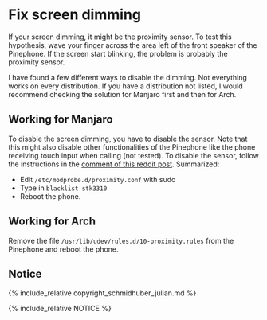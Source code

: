 # Fix screen dimming

If your screen dimming, it might be the proximity sensor.
To test this hypothesis, wave your finger across the area left of the front speaker of the Pinephone.
If the screen start blinking, the problem is probably the proximity sensor.

I have found a few different ways to disable the dimming. Not everything works on every distribution.
If you have a distribution not listed, I would recommend checking the solution for Manjaro first and then for Arch.

## Working for Manjaro

To disable the screen dimming, you have to disable the sensor. 
Note that this might also disable other functionalities of the Pinephone like the phone receiving touch input when calling (not tested).
To disable the sensor, follow the instructions in the [comment of this reddit post](https://www.reddit.com/r/pinephone/comments/lsywno/how_to_turn_off_this_anoying_screen_dimming_thing/goya61z?utm_source=share&utm_medium=web2x&context=3). Summarized:

* Edit `/etc/modprobe.d/proximity.conf` with sudo
* Type in `blacklist stk3310`
* Reboot the phone.

## Working for Arch

Remove the file `/usr/lib/udev/rules.d/10-proximity.rules` from the Pinephone and reboot the phone.

## Notice

{% include_relative copyright_schmidhuber_julian.md %}

{% include_relative NOTICE %}
